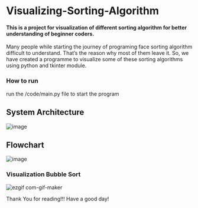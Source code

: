 # Visualizing-Sorting-Algorithm
#### This is a project for visualization of different sorting algorithm for better understanding of beginner coders.

Many people while starting the journey of programing face sorting algorithm difficult to understand. That’s the reason why most of them leave it. So, we have created a programme to visualize some of these sorting algorithms using python and tkinter module.

### How to run
run the /code/main.py file to start the program

## System Architecture
![image](https://user-images.githubusercontent.com/80695146/151689918-61a6f844-b108-4ee2-ae0a-833b96bd16ec.png)

## Flowchart
![image](https://user-images.githubusercontent.com/80695146/151689952-64ffc604-0db6-4ea6-b2b7-10f0eba03348.png)

### Visualization Bubble Sort
![ezgif com-gif-maker](https://user-images.githubusercontent.com/80695146/151690139-5588a60e-6d6a-450a-8b82-c95e8c418879.gif)

Thank You for reading!!!
Have a good day!
